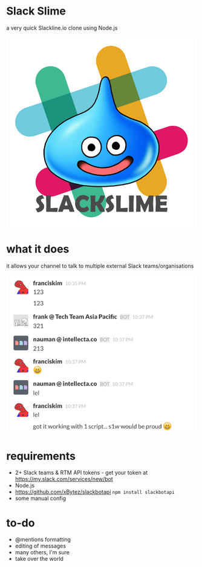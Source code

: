 # Slack Slime
a very quick Slackline.io clone using Node.js

![Slack Slime](slackslime.png?raw=true "Slack Slime")

# what it does
it allows your channel to talk to multiple external Slack teams/organisations

![Screenshot](screenshot.png?raw=true "Screenshot")

# requirements
- 2+ Slack teams & RTM API tokens - get your token at https://my.slack.com/services/new/bot
- Node.js
- https://github.com/xBytez/slackbotapi `npm install slackbotapi`
- some manual config

# to-do
- @mentions formatting
- editing of messages
- many others, I'm sure
- take over the world

